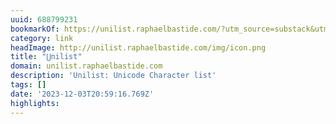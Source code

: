 ```yaml
---
uuid: 688799231
bookmarkOf: https://unilist.raphaelbastide.com/?utm_source=substack&utm_medium=email
category: link
headImage: http://unilist.raphaelbastide.com/img/icon.png
title: "⋃nilist"
domain: unilist.raphaelbastide.com
description: 'Unilist: Unicode Character list'
tags: []
date: '2023-12-03T20:59:16.769Z'
highlights: 
---
```




